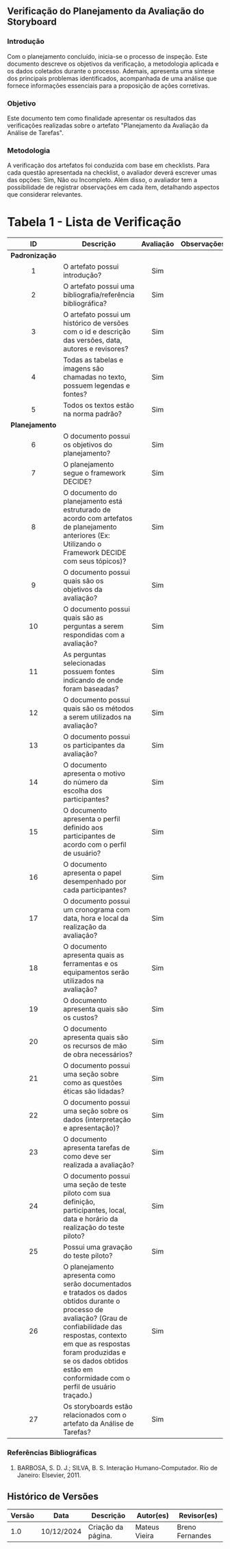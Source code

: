 ## Verificação do Planejamento da Avaliação do Storyboard

### Introdução

Com o planejamento concluído, inicia-se o processo de inspeção. Este documento descreve os objetivos da verificação, a metodologia aplicada e os dados coletados durante o processo. Ademais, apresenta uma síntese dos principais problemas identificados, acompanhada de uma análise que fornece informações essenciais para a proposição de ações corretivas.

### Objetivo

Este documento tem como finalidade apresentar os resultados das verificações realizadas sobre o artefato "Planejamento da Avaliação da Análise de Tarefas".

### Metodologia

A verificação dos artefatos foi conduzida com base em checklists. Para cada questão apresentada na checklist, o avaliador deverá escrever umas das opções: Sim, Não ou Incompleto. Além disso, o avaliador tem a possibilidade de registrar observações em cada item, detalhando aspectos que considerar relevantes.

# Tabela 1 - Lista de Verificação

|        ID        | Descrição                                                                                                                                                                                                                                                                        | Avaliação | Observações |
| :--------------: | -------------------------------------------------------------------------------------------------------------------------------------------------------------------------------------------------------------------------------------------------------------------------------- | :-------: | ----------- |
| **Padronização** |                                                                                                                                                                                                                                                                                  |           |             |
|        1         | O artefato possui introdução?                                                                                                                                                                                                                                                    |    Sim    |             |
|        2         | O artefato possui uma bibliografia/referência bibliográfica?                                                                                                                                                                                                                     |    Sim    |             |
|        3         | O artefato possui um histórico de versões com o id e descrição das versões, data, autores e revisores?                                                                                                                                                                           |    Sim    |             |
|        4         | Todas as tabelas e imagens são chamadas no texto, possuem legendas e fontes?                                                                                                                                                                                                     |    Sim    |             |
|        5         | Todos os textos estão na norma padrão?                                                                                                                                                                                                                                           |    Sim    |             |
| **Planejamento** |                                                                                                                                                                                                                                                                                  |           |             |
|        6         | O documento possui os objetivos do planejamento?                                                                                                                                                                                                                                 |    Sim    |             |
|        7         | O planejamento segue o framework DECIDE?                                                                                                                                                                                                                                         |    Sim    |             |
|        8         | O documento do planejamento está estruturado de acordo com artefatos de planejamento anteriores (Ex: Utilizando o Framework DECIDE com seus tópicos)?                                                                                                                            |    Sim    |             |
|        9         | O documento possui quais são os objetivos da avaliação?                                                                                                                                                                                                                          |    Sim    |             |
|        10        | O documento possui quais são as perguntas a serem respondidas com a avaliação?                                                                                                                                                                                                   |    Sim    |             |
|        11        | As perguntas selecionadas possuem fontes indicando de onde foram baseadas?                                                                                                                                                                                                       |    Sim    |             |
|        12        | O documento possui quais são os métodos a serem utilizados na avaliação?                                                                                                                                                                                                         |    Sim    |             |
|        13        | O documento possui os participantes da avaliação?                                                                                                                                                                                                                                |    Sim    |             |
|        14        | O documento apresenta o motivo do número da escolha dos participantes?                                                                                                                                                                                                           |    Sim    |             |
|        15        | O documento apresenta o perfil definido aos participantes de acordo com o perfil de usuário?                                                                                                                                                                                     |    Sim    |             |
|        16        | O documento apresenta o papel desempenhado por cada participantes?                                                                                                                                                                                                               |    Sim    |             |
|        17        | O documento possui um cronograma com data, hora e local da realização da avaliação?                                                                                                                                                                                              |    Sim    |             |
|        18        | O documento apresenta quais as ferramentas e os equipamentos serão utilizados na avaliação?                                                                                                                                                                                      |    Sim    |             |
|        19        | O documento apresenta quais são os custos?                                                                                                                                                                                                                                       |    Sim    |             |
|        20        | O documento apresenta quais são os recursos de mão de obra necessários?                                                                                                                                                                                                          |    Sim    |             |
|        21        | O documento possui uma seção sobre como as questões éticas são lidadas?                                                                                                                                                                                                          |    Sim    |             |
|        22        | O documento possui uma seção sobre os dados (interpretação e apresentação)?                                                                                                                                                                                                      |    Sim    |             |
|        23        | O documento apresenta tarefas de como deve ser realizada a avaliação?                                                                                                                                                                                                            |    Sim    |             |
|        24        | O documento possui uma seção de teste piloto com sua definição, participantes, local, data e horário da realização do teste piloto?                                                                                                                                              |    Sim    |             |
|        25        | Possui uma gravação do teste piloto?                                                                                                                                                                                                                                             |    Sim    |             |
|        26        | O planejamento apresenta como serão documentados e tratados os dados obtidos durante o processo de avaliação? (Grau de confiabilidade das respostas, contexto em que as respostas foram produzidas e se os dados obtidos estão em conformidade com o perfil de usuário traçado.) |    Sim    |             |
|        27        | Os storyboards estão relacionados com o artefato da Análise de Tarefas?                                                                                                                                                                                                          |    Sim    |             |

### Referências Bibliográficas

1. BARBOSA, S. D. J.; SILVA, B. S. Interação Humano-Computador. Rio de Janeiro: Elsevier, 2011.

## Histórico de Versões

| Versão | Data       | Descrição          | Autor(es)     | Revisor(es)     |
| ------ | ---------- | ------------------ | ------------- | --------------- |
| 1.0    | 10/12/2024 | Criação da página. | Mateus Vieira | Breno Fernandes |
